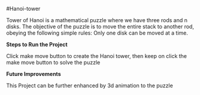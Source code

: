 #Hanoi-tower

Tower of Hanoi is a mathematical puzzle where we have three rods and n disks. The objective of the puzzle is to move the entire stack to another rod, obeying the following simple rules: Only one disk can be moved at a time.


**Steps to Run the Project**

Click make move button to create the Hanoi tower, then keep on click the make move button to solve the puzzle

**Future Improvements**


This Project can be further enhanced by 3d animation to the puzzle
